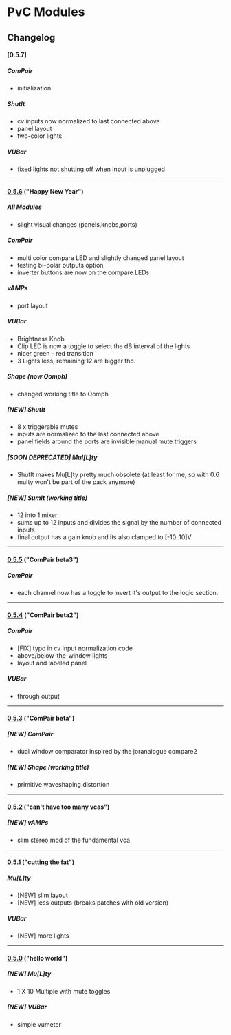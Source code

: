 # PvC Modules

##  Changelog

#### [0.5.7]
##### ComPair
  - initialization  
  
##### ShutIt
  - cv inputs now normalized to last connected above  
  - panel layout  
  - two-color lights
  
##### VUBar
  - fixed lights not shutting off when input is unplugged  
  
***

#### [0.5.6](https://github.com/phdsg/PvC/tree/0.5.6) ("Happy New Year")
##### All Modules
 - slight visual changes (panels,knobs,ports)
    
##### ComPair
 - multi color compare LED and slightly changed panel layout
 - testing bi-polar outputs option
 - inverter buttons are now on the compare LEDs
 
##### vAMPs
 - port layout

##### VUBar
 - Brightness Knob
 - Clip LED is now a toggle to select the dB interval of the lights
 - nicer green - red transition
 - 3 Lights less, remaining 12 are bigger tho.

##### Shape (now Oomph)
 - changed working title to Oomph

##### [NEW] ShutIt
 - 8 x triggerable mutes
 - inputs are normalized to the last connected above
 - panel fields around the ports are invisible manual mute triggers
  
##### [SOON DEPRECATED] Mul\[L\]ty
 - ShutIt makes Mu[L]ty pretty much obsolete (at least for me, so with 0.6 multy won't be part of the pack anymore)

##### [NEW] SumIt (working title)
 - 12 into 1 mixer
 - sums up to 12 inputs and divides the signal by the number of connected inputs
 - final output has a gain knob and its also clamped to [-10..10]V

***

#### [0.5.5](https://github.com/phdsg/PvC/tree/0.5.5) ("ComPair beta3")
##### ComPair
 - each channel now has a toggle to invert it's output to the logic section.

***

#### [0.5.4](https://github.com/phdsg/PvC/tree/0.5.4) ("ComPair beta2")
##### ComPair
 - [FIX] typo in cv input normalization code
 - above/below-the-window lights
 - layout and labeled panel

##### VUBar
 - through output

***

#### [0.5.3](https://github.com/phdsg/PvC/tree/0.5.3) ("ComPair beta")
##### [NEW] ComPair
 - dual window comparator inspired by the joranalogue compare2

##### [NEW] Shape (working title)
 - primitive waveshaping distortion

***

#### [0.5.2](https://github.com/phdsg/PvC/tree/0.5.2) ("can't have too many vcas")
##### [NEW] vAMPs
 - slim stereo mod of the fundamental vca

***

#### [0.5.1](https://github.com/phdsg/PvC/tree/0.5.1) ("cutting the fat")
##### Mu\[L\]ty
 - [NEW] slim layout
 - [NEW] less outputs (breaks patches with old version)

##### VUBar
 - [NEW] more lights

***

#### [0.5.0](https://github.com/phdsg/PvC/tree/0.5.0) ("hello world")
##### [NEW] Mu\[L\]ty
 - 1 X 10 Multiple with mute toggles

##### [NEW] VUBar 
 - simple vumeter

